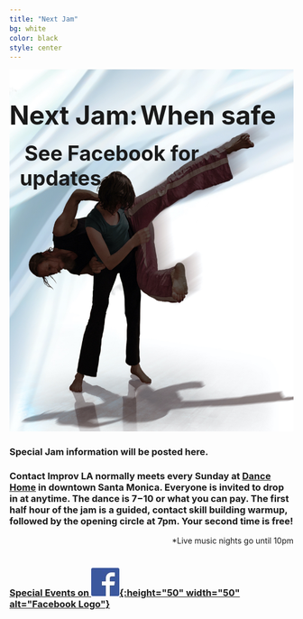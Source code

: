 ```yaml
---
title: "Next Jam"
bg: white
color: black
style: center
---
```


<div style="display: inline-block; position: relative;">
<img src="/img/BluCI.jpg" width="963" height="642" alt="Contact Improv Dancers" />
<div style="position: absolute; background-color: rgba(255, 255, 255, 0.0); top: 5.5vw;">
<span style="margin-botom: 0px; font-size: 100%; font-size: 4.8vw; font-weight: bold;">Next Jam:</span>
<span id="next" style="font-size: 100%; font-size: 4.8vw; font-weight: bold;">When safe</span>
<!--
<span style="padding-right: 0.1em; padding-top: 0px; font-size: 150%; font-size: 4.8vw">Sunday</span>
<span id="next_month" style="font-size: 100%; font-size: 4.8vw"></span>
<span id="next_day" style="font-size: 150%; font-size: 4.8vw"></span>
<div style="float: right; padding: 0.5em; padding-right: 1em; font-size: 100%; font-size: 4.8vw">&nbsp;6:30pm - 9:00pm*</div>
-->
<div style="float: right; padding: 0.5em; padding-right: 1em; font-size: 100%; font-size: 3.8vw; font-weight: bold;">&nbsp;See Facebook for updates</div>
</div>
</div>

<br />

### Special Jam information will be posted here. ###


### Contact Improv LA normally meets every Sunday at [Dance Home](#20000103venue) in downtown Santa Monica.  Everyone is invited to drop in at anytime.  The dance is $7-$10 or what you can pay.  The first half hour of the jam is a guided, contact skill building warmup, followed by the opening circle at 7pm.  Your second time is free!  ###

<div style="float: right;">
*Live music nights go until 10pm
</div>

<br />
<br />

### [Special Events on ![Facebook](/img/FB-f-Logo__blue_50.jpg){:height="50" width="50" alt="Facebook Logo"}](https://www.facebook.com/groups/ContactImprovLA/events) ###
